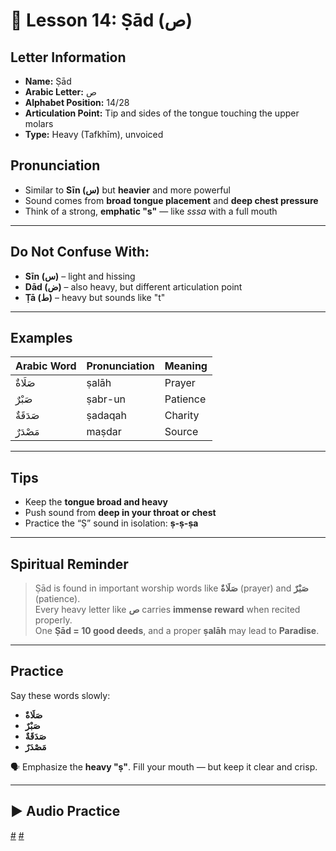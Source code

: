# 📘 Lesson 14: Ṣād (ص)

## Letter Information

- **Name:** Ṣād
- **Arabic Letter:** ص
- **Alphabet Position:** 14/28
- **Articulation Point:** Tip and sides of the tongue touching the upper molars
- **Type:** Heavy (Tafkhīm), unvoiced

## Pronunciation

- Similar to **Sīn (س)** but **heavier** and more powerful
- Sound comes from **broad tongue placement** and **deep chest pressure**
- Think of a strong, **emphatic "s"** — like _sssa_ with a full mouth

---

## Do Not Confuse With:

- **Sīn (س)** – light and hissing
- **Dād (ض)** – also heavy, but different articulation point
- **Ṭā (ط)** – heavy but sounds like "t"

---

## Examples

| Arabic Word | Pronunciation | Meaning  |
| ----------- | ------------- | -------- |
| صَلَاةٌ     | ṣalāh         | Prayer   |
| صَبْرٌ      | ṣabr-un       | Patience |
| صَدَقَةٌ    | ṣadaqah       | Charity  |
| مَصْدَرٌ    | maṣdar        | Source   |

---

## Tips

- Keep the **tongue broad and heavy**
- Push sound from **deep in your throat or chest**
- Practice the “Ṣ” sound in isolation: **ṣ-ṣ-ṣa**

---

## Spiritual Reminder

> Ṣād is found in important worship words like **صَلَاةٌ** (prayer) and **صَبْرٌ** (patience).  
> Every heavy letter like **ص** carries **immense reward** when recited properly.  
> One **Ṣād = 10 good deeds**, and a proper **ṣalāh** may lead to **Paradise**.

---

## Practice

Say these words slowly:

- **صَلَاةٌ**
- **صَبْرٌ**
- **صَدَقَةٌ**
- **مَصْدَرٌ**

🗣 Emphasize the **heavy "ṣ"**. Fill your mouth — but keep it clear and crisp.

---

## ▶️ Audio Practice

[#](assets/audios/arabic/man/14.mp3) [#](assets/audios/arabic/woman/14.mp3)
